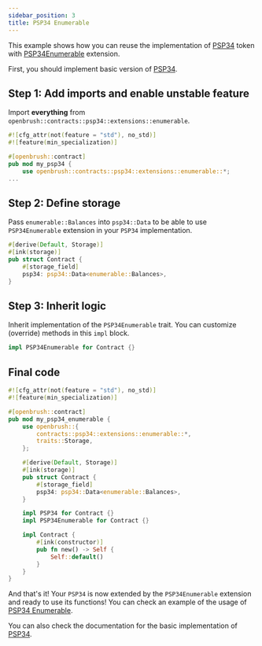 ```yaml
---
sidebar_position: 3
title: PSP34 Enumerable
---
```


This example shows how you can reuse the implementation of [PSP34](https://github.com/727-Ventures/openbrush-contracts/tree/main/contracts/src/token/psp34) token with [PSP34Enumerable](https://github.com/727-Ventures/openbrush-contracts/tree/main/contracts/src/token/psp34/extensions/enumerable.rs) extension.

First, you should implement basic version of [PSP34](/smart-contracts/PSP34).

## Step 1: Add imports and enable unstable feature

Import **everything** from `openbrush::contracts::psp34::extensions::enumerable`.

```rust
#![cfg_attr(not(feature = "std"), no_std)]
#![feature(min_specialization)]

#[openbrush::contract]
pub mod my_psp34 {
    use openbrush::contracts::psp34::extensions::enumerable::*;
...
```

## Step 2: Define storage

Pass `enumerable::Balances` into `psp34::Data` to be able to use `PSP34Enumerable` extension 
in your `PSP34` implementation.

```rust
#[derive(Default, Storage)]
#[ink(storage)]
pub struct Contract {
    #[storage_field]
    psp34: psp34::Data<enumerable::Balances>,
}
```

## Step 3: Inherit logic

Inherit implementation of the `PSP34Enumerable` trait. You can customize (override) methods in this `impl` block.

```rust
impl PSP34Enumerable for Contract {}
```

## Final code

```rust
#![cfg_attr(not(feature = "std"), no_std)]
#![feature(min_specialization)]

#[openbrush::contract]
pub mod my_psp34_enumerable {
    use openbrush::{
        contracts::psp34::extensions::enumerable::*,
        traits::Storage,
    };

    #[derive(Default, Storage)]
    #[ink(storage)]
    pub struct Contract {
        #[storage_field]
        psp34: psp34::Data<enumerable::Balances>,
    }

    impl PSP34 for Contract {}
    impl PSP34Enumerable for Contract {}

    impl Contract {
        #[ink(constructor)]
        pub fn new() -> Self {
            Self::default()
        }
    }
}
```

And that's it! Your `PSP34` is now extended by the `PSP34Enumerable` extension and ready to use its functions!
You can check an example of the usage of [PSP34 Enumerable](https://github.com/727-Ventures/openbrush-contracts/tree/main/examples/psp34_extensions/enumerable).

You can also check the documentation for the basic implementation of [PSP34](/smart-contracts/PSP34).